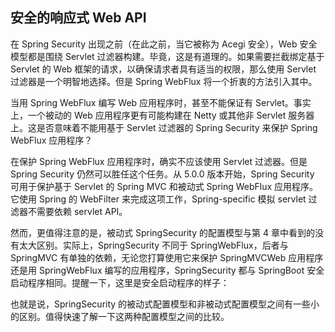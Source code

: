 ## 安全的响应式 Web API

在 Spring Security 出现之前（在此之前，当它被称为 Acegi 安全），Web 安全模型都是围绕 Servlet 过滤器构建。毕竟，这是有道理的。如果需要拦截绑定基于 Servlet 的 Web 框架的请求，以确保请求者具有适当的权限，那么使用 Servlet 过滤器是一个明智地选择。但是 Spring WebFlux 将一个折衷的方法引入其中。

当用 Spring WebFlux 编写 Web 应用程序时，甚至不能保证有 Servlet。事实上，一个被动的 Web 应用程序更有可能构建在 Netty 或其他非 Servlet 服务器上。这是否意味着不能用基于 Servlet 过滤器的 Spring Security 来保护 Spring WebFlux 应用程序？

在保护 Spring WebFlux 应用程序时，确实不应该使用 Servlet 过滤器。但是 Spring Security 仍然可以胜任这个任务。从 5.0.0 版本开始，Spring Security 可用于保护基于 Servlet 的 Spring MVC 和被动式 Spring WebFlux 应用程序。它使用 Spring 的 WebFilter 来完成这项工作，Spring-specific 模拟 servlet 过滤器不需要依赖 servlet API。

然而，更值得注意的是，被动式 SpringSecurity 的配置模型与第 4 章中看到的没有太大区别。实际上，SpringSecurity 不同于 SpringWebFlux，后者与 SpringMVC 有单独的依赖，无论您打算使用它来保护 SpringMVCWeb 应用程序还是用 SpringWebFlux 编写的应用程序，SpringSecurity 都与 SpringBoot 安全启动程序相同。提醒一下，这里是安全启动程序的样子：

也就是说，SpringSecurity 的被动式配置模型和非被动式配置模型之间有一些小的区别。值得快速了解一下这两种配置模型之间的比较。
